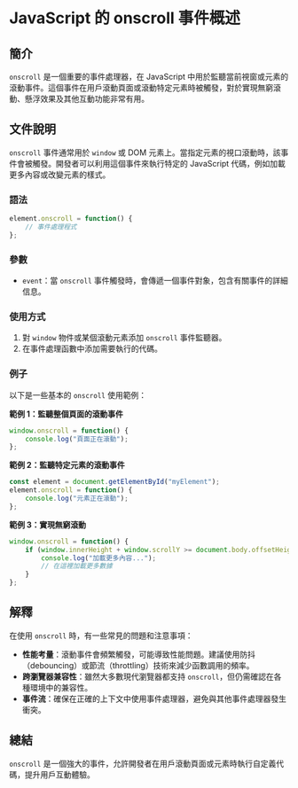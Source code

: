 <!--
Meta Description: # JavaScript 的 onscroll 事件概述 ## 簡介 `onscroll` 是一個重要的事件處理器，在 JavaScript 中用於監聽當前視窗或元素的滾動事件。這個事件在用戶滾動頁面或滾動特定元素時被觸發，對於實現無窮滾動、懸浮效果及其他互動功能非常有用。 ## 文件說明 `ons...
Meta Keywords: onscroll, javascript, window, function, element
-->

# JavaScript 的 onscroll 事件概述

## 簡介
`onscroll` 是一個重要的事件處理器，在 JavaScript 中用於監聽當前視窗或元素的滾動事件。這個事件在用戶滾動頁面或滾動特定元素時被觸發，對於實現無窮滾動、懸浮效果及其他互動功能非常有用。

## 文件說明
`onscroll` 事件通常用於 `window` 或 DOM 元素上。當指定元素的視口滾動時，該事件會被觸發。開發者可以利用這個事件來執行特定的 JavaScript 代碼，例如加載更多內容或改變元素的樣式。

### 語法
```javascript
element.onscroll = function() {
    // 事件處理程式
};
```

### 參數
- `event`：當 `onscroll` 事件觸發時，會傳遞一個事件對象，包含有關事件的詳細信息。

### 使用方式
1. 對 `window` 物件或某個滾動元素添加 `onscroll` 事件監聽器。
2. 在事件處理函數中添加需要執行的代碼。

### 例子
以下是一些基本的 `onscroll` 使用範例：

**範例 1：監聽整個頁面的滾動事件**
```javascript
window.onscroll = function() {
    console.log("頁面正在滾動");
};
```

**範例 2：監聽特定元素的滾動事件**
```javascript
const element = document.getElementById("myElement");
element.onscroll = function() {
    console.log("元素正在滾動");
};
```

**範例 3：實現無窮滾動**
```javascript
window.onscroll = function() {
    if (window.innerHeight + window.scrollY >= document.body.offsetHeight) {
        console.log("加載更多內容...");
        // 在這裡加載更多數據
    }
};
```

## 解釋
在使用 `onscroll` 時，有一些常見的問題和注意事項：
- **性能考量**：滾動事件會頻繁觸發，可能導致性能問題。建議使用防抖（debouncing）或節流（throttling）技術來減少函數調用的頻率。
- **跨瀏覽器兼容性**：雖然大多數現代瀏覽器都支持 `onscroll`，但仍需確認在各種環境中的兼容性。
- **事件流**：確保在正確的上下文中使用事件處理器，避免與其他事件處理器發生衝突。

## 總結
`onscroll` 是一個強大的事件，允許開發者在用戶滾動頁面或元素時執行自定義代碼，提升用戶互動體驗。
